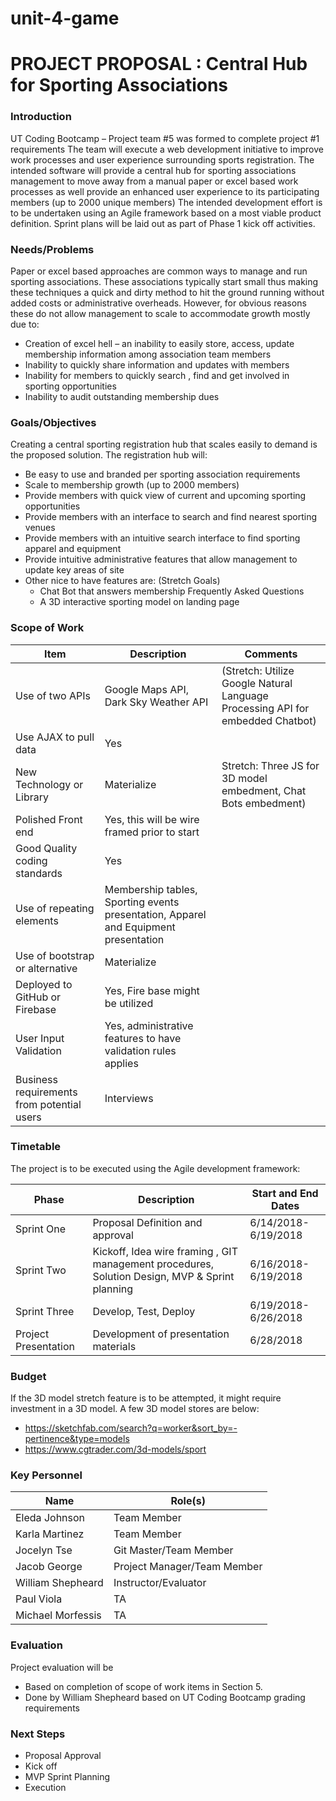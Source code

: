 # unit-4-game

# PROJECT PROPOSAL : Central Hub for Sporting Associations
### Introduction
UT Coding Bootcamp – Project team #5 was formed to complete project #1 requirements
The team will execute a web development initiative to improve work processes and user experience surrounding sports registration.
The intended software will provide a central hub for sporting associations management to move away from a manual paper or excel based work processes as well provide an enhanced user experience to its participating members (up to 2000 unique members)
The intended development effort is to be undertaken using an Agile framework based on a most viable product definition. Sprint plans will be laid out as part of Phase 1 kick off activities.
 
### Needs/Problems
Paper or excel based approaches are common ways to manage and run sporting associations. These associations typically start small thus making these techniques a quick and dirty method to hit the ground running without added costs or administrative overheads. However, for obvious reasons these do not allow management to scale to accommodate growth mostly due to:
* Creation of excel hell – an inability to easily store, access, update membership information among association team members
* Inability to quickly share information and updates with members
* Inability for members to quickly search , find and get involved in sporting opportunities
* Inability to audit outstanding membership dues
### Goals/Objectives
Creating a central sporting registration hub that scales easily to demand is the proposed solution. The registration hub will:
* Be easy to use and branded per sporting association requirements
* Scale to membership growth (up to 2000 members)
* Provide members with quick view of current and upcoming sporting opportunities
* Provide members with an interface to search and find nearest sporting venues
* Provide members with an intuitive search interface to find sporting apparel and equipment
* Provide intuitive administrative features that allow management to  update key areas of site
* Other nice to have features are: (Stretch Goals)
   * Chat Bot that answers membership Frequently Asked Questions
   * A 3D interactive sporting model on landing page
  
### Scope of Work
Item | Description | Comments
-----|-------------|---------
Use of two APIs|Google Maps API, Dark Sky Weather API|(Stretch: Utilize Google Natural Language Processing API for embedded Chatbot)
Use AJAX to pull data|Yes |
New Technology or Library|Materialize | Stretch: Three JS for 3D model embedment, Chat Bots embedment)
Polished Front end| Yes, this will be wire framed prior to start |
Good Quality coding standards| Yes |
Use of repeating elements| Membership tables, Sporting events presentation, Apparel and Equipment presentation|
Use of bootstrap or alternative| Materialize |
Deployed to GitHub or Firebase| Yes, Fire base might be utilized |
User Input Validation| Yes, administrative features to have validation rules applies |
Business requirements from potential users| Interviews |
     
### Timetable
The project is to be executed using the Agile development framework:

Phase | Description | Start and End Dates
------|-------------|--------------------
Sprint One | Proposal Definition and approval | 6/14/2018-6/19/2018
Sprint Two | Kickoff, Idea wire framing , GIT management procedures, Solution Design, MVP & Sprint planning | 6/16/2018-6/19/2018
Sprint Three | Develop, Test, Deploy | 6/19/2018-6/26/2018
Project Presentation | Development of presentation materials | 6/28/2018
    
### Budget
If the 3D model stretch feature is to be attempted, it might require investment in a 3D model. A few 3D model stores are below:
* https://sketchfab.com/search?q=worker&sort_by=-pertinence&type=models
* https://www.cgtrader.com/3d-models/sport
 
### Key Personnel

Name | Role(s)
-----|--------
Eleda Johnson | Team Member
Karla Martinez | Team Member
Jocelyn Tse | Git Master/Team Member
Jacob George | Project Manager/Team Member
William Shepheard | Instructor/Evaluator
Paul Viola | TA
Michael Morfessis | TA

 
### Evaluation
Project evaluation will be
* Based on completion of scope of work items in Section 5.
* Done by William Shepheard based on UT Coding Bootcamp grading requirements

### Next Steps
* Proposal Approval
* Kick off
* MVP Sprint Planning
* Execution
